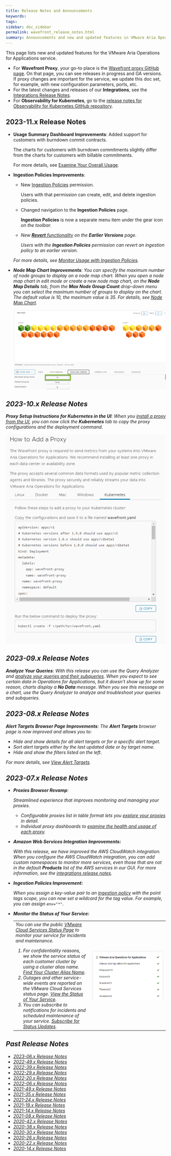 ```yaml
---
title: Release Notes and Announcements
keywords:
tags:
sidebar: doc_sidebar
permalink: wavefront_release_notes.html
summary: Announcements and new and updated features in VMware Aria Operations for Applications (formerly known as Tanzu Observability by Wavefront).
---
```


This page lists new and updated features for the VMware Aria Operations for Applications service.

* For **Wavefront Proxy**, your go-to place is the [Wavefront proxy GitHub page](https://GitHub.com/wavefrontHQ/java/releases). On that page, you can see releases in progress and GA versions. If proxy changes are important for the service, we update this doc set, for example, with new configuration parameters, ports, etc.
* For the latest changes and releases of our **Integrations**, see the [Integrations Release Notes](integrations_new_changed.html).
* For **Observability for Kubernetes**, go to the [release notes for Observability for Kubernetes GitHub repository](https://github.com/wavefrontHQ/observability-for-kubernetes/releases).

## 2023-11.x Release Notes

* **Usage Summary Dashboard Improvements**: Added support for customers with burndown commit contracts.

  The charts for customers with burndown commitments slightly differ from the charts for customers with billable commitments.

  For more details, see [Examine Your Overall Usage](examine_usage.html).

* **Ingestion Policies Improvements**:

  * New [Ingestion Policies](permissions_overview.html) permission.

    Users with that permission can create, edit, and delete ingestion policies.

  * Changed navigation to the **Ingestion Policies** page.

    **Ingestion Policies** is now a separate menu item under the gear icon <i class="fa fa-cog"/> on the toolbar.

  * New [**Revert** functionality](ingestion_policies.html#view-ingestion-policy-history-and-revert-to-a-previous-version) on the **Earlier Versions** page.

    Users with the **Ingestion Policies** permission can revert an ingestion policy to an earlier version.

  For more details, see [Monitor Usage with Ingestion Policies](ingestion_policies.html).

* **Node Map Chart Improvements**: You can specify the maximum number of node groups to display on a node map chart. When you open a node map chart in edit mode or create a new node map chart, on the **Node Map Details** tab, from the **Max Node Group Count** drop-down menu you can select the maximum number of groups to display on the chart. The default value is 10, the maximum value is 35. For details, see [Node Map Chart](ui_chart_reference.html#node-map-chart).

   ![A screenshot of the Node Map Defaults tab with the Max Node Group Count drop-down menu highlighted.](/images/node-map-chart.png)

## 2023-10.x Release Notes

**Proxy Setup Instructions for Kubernetes in the UI**: When you [install a proxy from the UI](proxies_installing.html#install-a-proxy-from-the-ui), you can now click the **Kubernetes** tab to copy the proxy configurations and the deployment command.

![A screenshot of the Kubernetes tab on the Add a Proxy page](/images/add_K8_proxy.png)


## 2023-09.x Release Notes

**Analyze Your Queries**: With this release you can use the Query Analyzer and [analyze your queries and their subqueries](query_language_performance.html#use-the-query-analyzer). When you expect to see certain data in Operations for Applications, but it doesn’t show up for some reason, charts display a **No Data** message. When you see this message on a chart, use the Query Analyzer to analyze and troubleshoot your queries and subqueries. 

## 2023-08.x Release Notes

**Alert Targets Browser Page Improvements**: The **Alert Targets** browser page is now improved and allows you to:

  * Hide and show details for all alert targets or for a specific alert target.
  * Sort alert targets either by the last updated date or by target name.
  * Hide and show the filters listed on the left.

  For more details, see [View Alert Targets](webhooks_alert_notification.html#view-custom-alert-targets).

## 2023-07.x Release Notes

* **Proxies Browser Revamp**:

  Streamlined experience that improves monitoring and managing your proxies.
  - Configurable proxies list in table format lets you [explore your proxies](monitoring_proxies.html#explore-your-proxies-with-the-proxies-browser) in detail.
  - Individual proxy dashboards to [examine the health and usage of each proxy](monitoring_proxies.html#examine-the-health-and-usage-of-a-proxy-with-the-proxy-dashboard).

* **Amazon Web Services Integration Improvements:** 

  With this release, we have improved the AWS CloudWatch integration. When you configure the AWS CloudWatch integration, you can add custom namespaces to monitor more services, even those that are not in the default **Products** list of the AWS services in our GUI. For more information, see the [integrations release notes](integrations_new_changed.html#february-2023).

* **Ingestion Policies Improvement:**

  When you assign a key-value pair to an [ingestion policy](ingestion_policies.html) with the point tags scope, you can now set a wildcard for the tag value. For example, you can assign `env="*"`. 

* **Monitor the Status of Your Service:**

  <table style="width: 100%;">
    <tbody>
    <tr>
    <td width="50%">
    You can use the public <a href="https://status.vmware-services.io/">VMware Cloud Services Status Page</a> to monitor your service for incidents and maintenance.
    <ol>
    <li>For confidentiality reasons, we show the service status of each customer cluster by using a cluster alias name. <a href="service_status_page.html#find-your-cluster-alias-name">Find Your Cluster Alias Name</a>. </li>
    <li>Outages and other service-wide events are reported on the VMware Cloud Services status page. <a href="service_status_page.html#view-the-status-of-your-service">View the Status of Your Service</a>.</li>
    <li>You can subscribe to notifications for incidents and scheduled maintenance of your service. <a href="service_status_page.html#subscribe-for-status-updates">Subscribe for Status Updates</a>.</li>
    </ol>
    </td>
    <td width="50%"><img src="images/service_status.png" alt="The VMware Cloud Services Status Page with expanded VMware Aria Operations for Applications."></td>
    </tr>
    </tbody>
    </table>


## Past Release Notes

- [2023-06.x Release Notes](2023-06.x_release_notes.html)
- [2022-49.x Release Notes](2022-49.x_release_notes.html)
- [2022-39.x Release Notes](2022-39.x_release_notes.html)
- [2022-29.x Release Notes](2022-29.x_release_notes.html)
- [2022-20.x Release Notes](2022-20.x_release_notes.html)
- [2022-06.x Release Notes](2022-06.x_release_notes.html)
- [2021-49.x Release Notes](2021.49.x_release_notes.html)
- [2021-35.x Release Notes](2021.35.x_release_notes.html)
- [2021-24.x Release Notes](2021.24.x_release_notes.html)
- [2021-19.x Release Notes](2021.19.x_release_notes.html)
- [2021-14.x Release Notes](2021.14.x_release_notes.html)
- [2021-08.x Release Notes](2021.08.x_release_notes.html)
- [2020-42.x Release Notes](2020.42.x_release_notes.html)
- [2020-38.x Release Notes](2020.38.x_release_notes.html)
- [2020-30.x Release Notes](2020.30.x_release_notes.html)
- [2020-26.x Release Notes](2020.26.x_release_notes.html)
- [2020-22.x Release Notes](2020.22.x_release_notes.html)
- [2020-14.x Release Notes](2020.14.x_release_notes.html)
